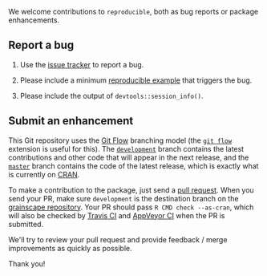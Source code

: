 We welcome contributions to `reproducible`, both as bug reports or package enhancements.

## Report a bug

1. Use the [issue tracker](https://github.com/PredictiveEcology/reproducible/issues) to report a bug.

2. Please include a minimum [reproducible example](https://stackoverflow.com/q/5963269/1380598) that triggers the bug.

3. Please include the output of `devtools::session_info()`.

## Submit an enhancement

This Git repository uses the [Git Flow](http://nvie.com/posts/a-successful-git-branching-model/) branching model (the [`git flow`](https://github.com/petervanderdoes/gitflow-avh) extension is useful for this).
The [`development`](https://github.com/PredictiveEcology/reproducible/tree/development) branch contains the latest contributions and other code that will appear in the next release, and the [`master`](https://github.com/PredictiveEcology/reproducible) branch contains the code of the latest release, which is exactly what is currently on [CRAN](https://cran.r-project.org/package=reproducible).

To make a contribution to the package, just send a [pull request](https://help.github.com/articles/using-pull-requests/). 
When you send your PR, make sure `development` is the destination branch on the [grainscape repository](https://github.com/PredictiveEcology/reproducible).
Your PR should pass `R CMD check --as-cran`, which will also be checked by <a href="https://travis-ci.org/PredictiveEcology/reproducible">Travis CI</a> and <a href="https://ci.appveyor.com/project/achubaty/reproducible">AppVeyor CI</a> when the PR is submitted.

We'll try to review your pull request and provide feedback / merge improvements as quickly as possible.

Thank you!
